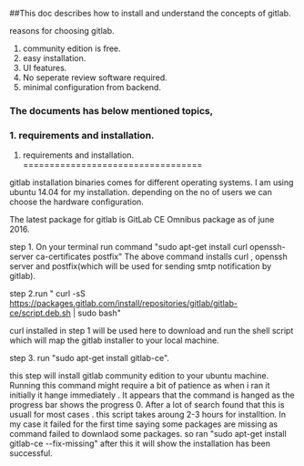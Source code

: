 ##This doc describes how to install and understand the concepts of gitlab. 

reasons for choosing gitlab.
1. community edition is free.
2. easy installation.
3. UI features.
4. No seperate review software required.
5. minimal configuration from backend.

### The documents has below mentioned topics,
### 1. requirements and installation.




1. requirements and installation.
==================================

gitlab installation binaries comes for different operating systems. I am using ubuntu 14.04 for my installation. depending on the no of users we can choose the hardware configuration.

The latest package for gitlab is GitLab CE Omnibus package as of june 2016.

step 1. On your terminal run  command  "sudo apt-get install curl openssh-server ca-certificates postfix"
The above command installs curl , openssh server and postfix(which will be used for sending smtp notification by gitlab).

step 2.run " curl -sS https://packages.gitlab.com/install/repositories/gitlab/gitlab-ce/script.deb.sh | sudo bash" 

curl installed in step 1 will be used here to download and run the shell script which will map the gitlab installer to your local machine.

step 3. run "sudo apt-get install gitlab-ce".

this step will install gitlab community edition to your ubuntu machine. Running this command might require a bit of patience as when i ran it initially it hange  immediately . It appears that the command is hanged as the progress bar shows the progress 0.
After a lot of search found that this is usuall for most cases . this script takes aroung 2-3 hours for installtion. 
In my case it failed for the first time saying some packages are missing as command failed to downlaod some packages.
so ran "sudo apt-get install gitlab-ce --fix-missing"
after this it will show the installation has been successful.




